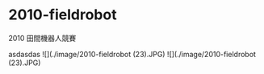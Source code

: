 # 2010-fieldrobot
2010 田間機器人競賽

asdasdas
![](./image/2010-fieldrobot (23).JPG)
![](./image/2010-fieldrobot (23).JPG)

